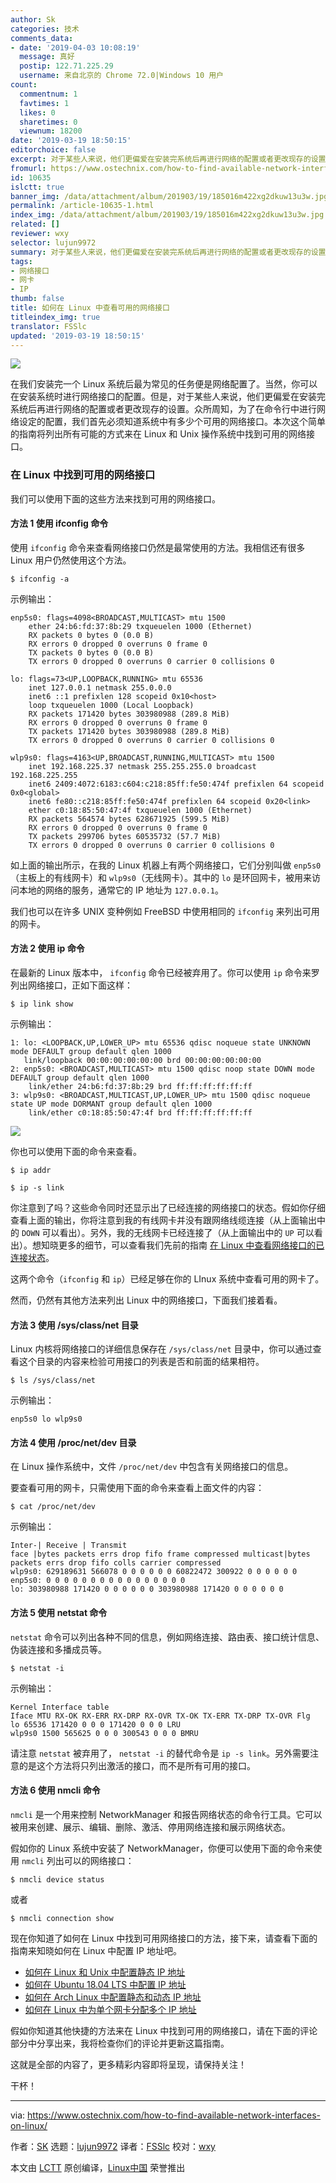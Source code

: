 ```yaml
---
author: Sk
categories: 技术
comments_data:
- date: '2019-04-03 10:08:19'
  message: 真好
  postip: 122.71.225.29
  username: 来自北京的 Chrome 72.0|Windows 10 用户
count:
  commentnum: 1
  favtimes: 1
  likes: 0
  sharetimes: 0
  viewnum: 18200
date: '2019-03-19 18:50:15'
editorchoice: false
excerpt: 对于某些人来说，他们更偏爱在安装完系统后再进行网络的配置或者更改现存的设置。众所周知，为了在命令行中进行网络设定的配置，我们首先必须知道系统中有多少个可用的网络接口。
fromurl: https://www.ostechnix.com/how-to-find-available-network-interfaces-on-linux/
id: 10635
islctt: true
banner_img: /data/attachment/album/201903/19/185016m422xg2dkuw13u3w.jpg
permalink: /article-10635-1.html
index_img: /data/attachment/album/201903/19/185016m422xg2dkuw13u3w.jpg.thumb.jpg
related: []
reviewer: wxy
selector: lujun9972
summary: 对于某些人来说，他们更偏爱在安装完系统后再进行网络的配置或者更改现存的设置。众所周知，为了在命令行中进行网络设定的配置，我们首先必须知道系统中有多少个可用的网络接口。
tags:
- 网络接口
- 网卡
- IP
thumb: false
title: 如何在 Linux 中查看可用的网络接口
titleindex_img: true
translator: FSSlc
updated: '2019-03-19 18:50:15'
---
```


![](/data/attachment/album/201903/19/185016m422xg2dkuw13u3w.jpg)


在我们安装完一个 Linux 系统后最为常见的任务便是网络配置了。当然，你可以在安装系统时进行网络接口的配置。但是，对于某些人来说，他们更偏爱在安装完系统后再进行网络的配置或者更改现存的设置。众所周知，为了在命令行中进行网络设定的配置，我们首先必须知道系统中有多少个可用的网络接口。本次这个简单的指南将列出所有可能的方式来在 Linux 和 Unix 操作系统中找到可用的网络接口。


### 在 Linux 中找到可用的网络接口


我们可以使用下面的这些方法来找到可用的网络接口。


#### 方法 1 使用 ifconfig 命令


使用 `ifconfig` 命令来查看网络接口仍然是最常使用的方法。我相信还有很多 Linux 用户仍然使用这个方法。



```
$ ifconfig -a
```

示例输出：



```
enp5s0: flags=4098<BROADCAST,MULTICAST> mtu 1500
    ether 24:b6:fd:37:8b:29 txqueuelen 1000 (Ethernet)
    RX packets 0 bytes 0 (0.0 B)
    RX errors 0 dropped 0 overruns 0 frame 0
    TX packets 0 bytes 0 (0.0 B)
    TX errors 0 dropped 0 overruns 0 carrier 0 collisions 0

lo: flags=73<UP,LOOPBACK,RUNNING> mtu 65536
    inet 127.0.0.1 netmask 255.0.0.0
    inet6 ::1 prefixlen 128 scopeid 0x10<host>
    loop txqueuelen 1000 (Local Loopback)
    RX packets 171420 bytes 303980988 (289.8 MiB)
    RX errors 0 dropped 0 overruns 0 frame 0
    TX packets 171420 bytes 303980988 (289.8 MiB)
    TX errors 0 dropped 0 overruns 0 carrier 0 collisions 0

wlp9s0: flags=4163<UP,BROADCAST,RUNNING,MULTICAST> mtu 1500
    inet 192.168.225.37 netmask 255.255.255.0 broadcast 192.168.225.255
    inet6 2409:4072:6183:c604:c218:85ff:fe50:474f prefixlen 64 scopeid 0x0<global>
    inet6 fe80::c218:85ff:fe50:474f prefixlen 64 scopeid 0x20<link>
    ether c0:18:85:50:47:4f txqueuelen 1000 (Ethernet)
    RX packets 564574 bytes 628671925 (599.5 MiB)
    RX errors 0 dropped 0 overruns 0 frame 0
    TX packets 299706 bytes 60535732 (57.7 MiB)
    TX errors 0 dropped 0 overruns 0 carrier 0 collisions 0
```

如上面的输出所示，在我的 Linux 机器上有两个网络接口，它们分别叫做 `enp5s0`（主板上的有线网卡）和 `wlp9s0`（无线网卡）。其中的 `lo` 是环回网卡，被用来访问本地的网络的服务，通常它的 IP 地址为 `127.0.0.1`。


我们也可以在许多 UNIX 变种例如 FreeBSD 中使用相同的 `ifconfig` 来列出可用的网卡。


#### 方法 2 使用 ip 命令


在最新的 Linux 版本中， `ifconfig` 命令已经被弃用了。你可以使用 `ip` 命令来罗列出网络接口，正如下面这样：



```
$ ip link show
```

示例输出：



```
1: lo: <LOOPBACK,UP,LOWER_UP> mtu 65536 qdisc noqueue state UNKNOWN mode DEFAULT group default qlen 1000
   link/loopback 00:00:00:00:00:00 brd 00:00:00:00:00:00
2: enp5s0: <BROADCAST,MULTICAST> mtu 1500 qdisc noop state DOWN mode DEFAULT group default qlen 1000
    link/ether 24:b6:fd:37:8b:29 brd ff:ff:ff:ff:ff:ff
3: wlp9s0: <BROADCAST,MULTICAST,UP,LOWER_UP> mtu 1500 qdisc noqueue state UP mode DORMANT group default qlen 1000
    link/ether c0:18:85:50:47:4f brd ff:ff:ff:ff:ff:ff
```

![](/data/attachment/album/201903/19/185017agyr57zr9g9kgnmb.png)


你也可以使用下面的命令来查看。



```
$ ip addr
```


```
$ ip -s link
```

你注意到了吗？这些命令同时还显示出了已经连接的网络接口的状态。假如你仔细查看上面的输出，你将注意到我的有线网卡并没有跟网络线缆连接（从上面输出中的 `DOWN` 可以看出）。另外，我的无线网卡已经连接了（从上面输出中的 `UP` 可以看出）。想知晓更多的细节，可以查看我们先前的指南 [在 Linux 中查看网络接口的已连接状态](https://www.ostechnix.com/how-to-find-out-the-connected-state-of-a-network-cable-in-linux/)。


这两个命令（`ifconfig` 和 `ip`）已经足够在你的 LInux 系统中查看可用的网卡了。


然而，仍然有其他方法来列出 Linux 中的网络接口，下面我们接着看。


#### 方法 3 使用 /sys/class/net 目录


Linux 内核将网络接口的详细信息保存在 `/sys/class/net` 目录中，你可以通过查看这个目录的内容来检验可用接口的列表是否和前面的结果相符。



```
$ ls /sys/class/net
```

示例输出：



```
enp5s0 lo wlp9s0
```

#### 方法 4 使用 /proc/net/dev 目录


在 Linux 操作系统中，文件 `/proc/net/dev` 中包含有关网络接口的信息。


要查看可用的网卡，只需使用下面的命令来查看上面文件的内容：



```
$ cat /proc/net/dev
```

示例输出：



```
Inter-| Receive | Transmit
face |bytes packets errs drop fifo frame compressed multicast|bytes packets errs drop fifo colls carrier compressed
wlp9s0: 629189631 566078 0 0 0 0 0 0 60822472 300922 0 0 0 0 0 0
enp5s0: 0 0 0 0 0 0 0 0 0 0 0 0 0 0 0 0
lo: 303980988 171420 0 0 0 0 0 0 303980988 171420 0 0 0 0 0 0
```

#### 方法 5 使用 netstat 命令


`netstat` 命令可以列出各种不同的信息，例如网络连接、路由表、接口统计信息、伪装连接和多播成员等。



```
$ netstat -i
```

示例输出：



```
Kernel Interface table
Iface MTU RX-OK RX-ERR RX-DRP RX-OVR TX-OK TX-ERR TX-DRP TX-OVR Flg
lo 65536 171420 0 0 0 171420 0 0 0 LRU
wlp9s0 1500 565625 0 0 0 300543 0 0 0 BMRU
```

请注意 `netstat` 被弃用了， `netstat -i` 的替代命令是 `ip -s link`。另外需要注意的是这个方法将只列出激活的接口，而不是所有可用的接口。


#### 方法 6 使用 nmcli 命令


`nmcli` 是一个用来控制 NetworkManager 和报告网络状态的命令行工具。它可以被用来创建、展示、编辑、删除、激活、停用网络连接和展示网络状态。


假如你的 Linux 系统中安装了 NetworkManager，你便可以使用下面的命令来使用 `nmcli` 列出可以的网络接口：



```
$ nmcli device status
```

或者



```
$ nmcli connection show
```

现在你知道了如何在 Linux 中找到可用网络接口的方法，接下来，请查看下面的指南来知晓如何在 Linux 中配置 IP 地址吧。


* [如何在 Linux 和 Unix 中配置静态 IP 地址](https://www.ostechnix.com/configure-static-ip-address-linux-unix/)
* [如何在 Ubuntu 18.04 LTS 中配置 IP 地址](https://www.ostechnix.com/how-to-configure-ip-address-in-ubuntu-18-04-lts/)
* [如何在 Arch Linux 中配置静态和动态 IP 地址](https://www.ostechnix.com/configure-static-dynamic-ip-address-arch-linux/)
* [如何在 Linux 中为单个网卡分配多个 IP 地址](https://www.ostechnix.com/how-to-assign-multiple-ip-addresses-to-single-network-card-in-linux/)


假如你知道其他快捷的方法来在 Linux 中找到可用的网络接口，请在下面的评论部分中分享出来，我将检查你们的评论并更新这篇指南。


这就是全部的内容了，更多精彩内容即将呈现，请保持关注！


干杯！




---


via: <https://www.ostechnix.com/how-to-find-available-network-interfaces-on-linux/>


作者：[SK](https://www.ostechnix.com/author/sk/) 选题：[lujun9972](https://github.com/lujun9972) 译者：[FSSlc](https://github.com/FSSlc) 校对：[wxy](https://github.com/wxy)


本文由 [LCTT](https://github.com/LCTT/TranslateProject) 原创编译，[Linux中国](https://linux.cn/) 荣誉推出